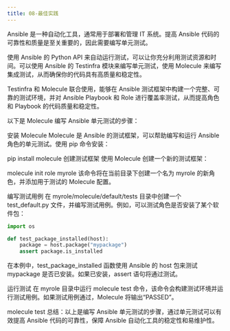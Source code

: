 ```yaml
---
title: 08-最佳实践
---
```


Ansible 是一种自动化工具，通常用于部署和管理 IT 系统。提高 Ansible 代码的可靠性和质量是至关重要的，因此需要编写单元测试。



使用 Ansible 的 Python API 来自动运行测试，可以让你充分利用测试资源和时间。可以使用 Ansible 的 Testinfra 模块来编写单元测试，使用 Molecule 来编写集成测试，从而确保你的代码具有高质量和稳定性。


Testinfra 和 Molecule 联合使用，能够在 Ansible 测试框架中构建一个完整、可靠的测试环境，并对 Ansible Playbook 和 Role 进行覆盖率测试，从而提高角色和 Playbook 的代码质量和稳定性。



以下是 Molecule 编写 Ansible 单元测试的步骤：

安装 Molecule
Molecule 是 Ansible 的测试框架，可以帮助编写和运行 Ansible 角色的单元测试。使用 pip 命令安装：

pip install molecule
创建测试框架
使用 Molecule 创建一个新的测试框架：

molecule init role myrole
该命令将在当前目录下创建一个名为 myrole 的新角色，并添加用于测试的 Molecule 配置。

编写测试用例
在 myrole/molecule/default/tests 目录中创建一个 test_default.py 文件，并编写测试用例。例如，可以测试角色是否安装了某个软件包：
```py
import os

def test_package_installed(host):
    package = host.package("mypackage")
    assert package.is_installed
```
在本例中，test_package_installed 函数使用 Ansible 的 host 包来测试 mypackage 是否已安装。如果已安装，assert 语句将通过测试。

运行测试
在 myrole 目录中运行 molecule test 命令，该命令会构建测试环境并运行测试用例。如果测试用例通过，Molecule 将输出“PASSED”。

molecule test
总结：以上是编写 Ansible 单元测试的步骤，通过单元测试可以有效提高 Ansible 代码的可靠性，保障 Ansible 自动化工具的稳定性和易维护性。